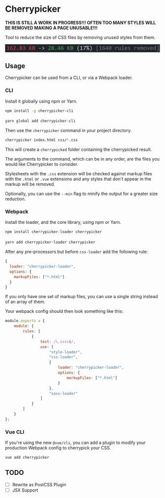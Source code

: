 # Cherrypicker

**THIS IS STILL A WORK IN PROGRESS!!! OFTEN TOO MANY STYLES WILL BE REMOVED MAKING A PAGE UNUSABLE!!!**

Tool to reduce the size of CSS files by removing unused styles from them.

![CLI Example](packages/cherrypicker-cli/cli.png)

## Usage
Cherrypicker can be used from a CLI, or via a Webpack loader.

### CLI
Install it globally using npm or Yarn.
```bash
npm install -g cherrypicker-cli

yarn global add cherrypicker-cli
```

Then use the `cherrypicker` command in your project directory.

```bash
cherrypicker index.html css/*.css
```

This will create a `cherrypicked` folder containing the cherrypicked result.

The arguments to the command, which can be in any order, are the files you would like Cherrypicker to consider.

Stylesheets with the `.css` extension will be checked against markup files with the `.html` or `.vue` extensions and any styles that don't appear in the markup will be removed.

Optionally, you can use the `--min` flag to minify the output for a greater size reduction.

### Webpack
Install the loader, and the core library, using npm or Yarn.
```bash
npm install cherrypicker-loader cherrypicker

yarn add cherrypicker-loader cherrypicker
```

After any pre-processors but before `css-loader` add the following rule:
```js
{
  loader: "cherrypicker-loader",
  options: {
    markupFiles: ["*.html"]
  }
}
```

If you only have one set of markup files, you can use a single string instead of an array of them.

Your webpack config should then look something like this:
```js
module.exports = {
    module: {
        rules: [
            {
                test: /\.scss$/,
                use: [
                    "style-loader",
                    "css-loader",
                    {
                        loader: "cherrypicker-loader",
                        options: {
                            markupFiles: ["*.html"]
                        }
                    },
                    "sass-loader"
                ]
            }
        ]
    }
};
```

### Vue CLI
If you're using the new `@vue/cli`, you can add a plugin to modify your production Webpack config to cherrypick your CSS.

```bash
vue add cherrypicker
```

## TODO
- [ ] Rewrite as PostCSS Plugin
- [ ] JSX Support